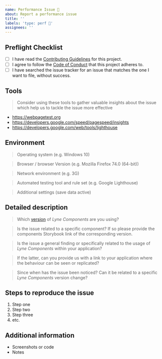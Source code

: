 ```yaml
---
name: Performance Issue 🚄
about: Report a performance issue
title: ''
labels: 'type: perf 🚄'
assignees: ''
---
```


<!-- Feel free to remove sections that aren't relevant.

## Title line template: [Title]: Brief description

If this is a specific issue concerning one of [our projects](https://github.com/lyne-design-system/lyne#our-projects) please place the issue there and have a look if it has already been solved.

If not please help us out by filling out a couple of details below!

-->

## Preflight Checklist
<!-- Please ensure you've completed the following steps by replacing [ ] with [x]-->

* [ ] I have read the [Contributing Guidelines](https://github.com/lyne-design-system/lyne/blob/master/CONTRIBUTING.md) for this project.
* [ ] I agree to follow the [Code of Conduct](https://github.com/lyne-design-system/lyne/blob/master/CODE_OF_CONDUCT.md) that this project adheres to.
* [ ] I have searched the issue tracker for an issue that matches the one I want to file, without success.

## Tools

> Consider using these tools to gather valuable insights about the issue which help us to tackle the issue more effective  
- https://webpagetest.org
- https://developers.google.com/speed/pagespeed/insights
- https://developers.google.com/web/tools/lighthouse

## Environment

> Operating system (e.g. Windows 10)

> Browser / browser Version (e.g. Mozilla Firefox 74.0 (64-bit))

> Network environment (e.g. 3G)

> Automated testing tool and rule set (e.g. Google Lighthouse)

> Additional settings (save data active)

## Detailed description

> Which [version](https://lyne-documentation.netlify.app/deployments) of *Lyne Components* are you using?

> Is the issue related to a specific component? If so please provide the components Storybook link of the corresponding version.

> Is the issue a general finding or specifically related to the usage of  
> *Lyne Components* within your application?

> If the latter, can you provide us with a link to your application where 
> the behaviour can be seen or replicated?

> Since when has the issue been noticed? Can it be related to a specific 
> *Lyne Components* version change?

## Steps to reproduce the issue

1. Step one
2. Step two
3. Step three
4. etc.

## Additional information

- Screenshots or code
- Notes

